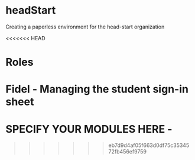 # headStart
Creating a paperless environment for the head-start organization

<<<<<<< HEAD
# Roles
Fidel - Managing the student sign-in sheet
=======

# SPECIFY YOUR MODULES HERE -   
>>>>>>> eb7d9d4af05f663d0df75c3534572fb456ef9759
